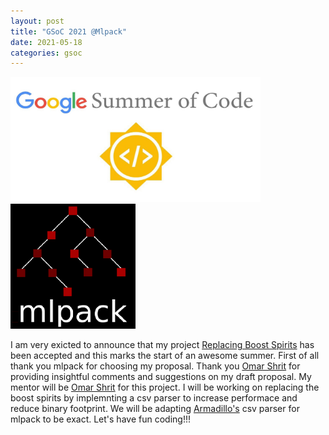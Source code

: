 ```yaml
---
layout: post
title: "GSoC 2021 @Mlpack"
date: 2021-05-18
categories: gsoc
---
```


<!---
#<style>
#img {
#  display: block;
#  margin-left: auto;
#  margin-right: auto;
#}
#</style>
--->

<img src="/images/gsoc-logo.png" width=400 height=200>
<img src="/images/mlpack-logo.png">

I am very exicted to announce that my project [Replacing Boost Spirits](https://summerofcode.withgoogle.com/projects/#5302310432931840) has been accepted and this marks the start of an awesome summer. First of all thank you mlpack for choosing my proposal. Thank you [Omar Shrit](https://github.com/shrit) for providing insightful comments and suggestions on my draft proposal. My mentor will be [Omar Shrit](https://github.com/shrit) for this project. I will be working on replacing the boost spirits by implemnting a csv parser to increase performace and reduce binary footprint. We will be adapting [Armadillo's](https://gitlab.com/conradsnicta/armadillo-code) csv parser for mlpack to be exact. Let's have fun coding!!!
